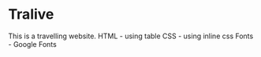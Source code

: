 # Tralive
This is a travelling website.
HTML - using table
CSS - using inline css
Fonts - Google Fonts
